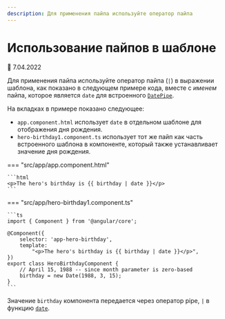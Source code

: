 ```yaml
---
description: Для применения пайпа используйте оператор пайпа
---
```


# Использование пайпов в шаблоне

:date: 7.04.2022

Для применения пайпа используйте оператор пайпа (`|`) в выражении шаблона, как показано в следующем примере кода, вместе с _именем_ пайпа, которое является `date` для встроенного [`DatePipe`](https://angular.io/api/common/DatePipe).

На вкладках в примере показано следующее:

-   `app.component.html` использует `date` в отдельном шаблоне для отображения дня рождения.
-   `hero-birthday1.component.ts` использует тот же пайп как часть встроенного шаблона в компоненте, который также устанавливает значение дня рождения.

=== "src/app/app.component.html"

    ```html
    <p>The hero's birthday is {{ birthday | date }}</p>
    ```

=== "src/app/hero-birthday1.component.ts"

    ```ts
    import { Component } from '@angular/core';

    @Component({
    	selector: 'app-hero-birthday',
    	template:
    		"<p>The hero's birthday is {{ birthday | date }}</p>",
    })
    export class HeroBirthdayComponent {
    	// April 15, 1988 -- since month parameter is zero-based
    	birthday = new Date(1988, 3, 15);
    }
    ```

Значение `birthday` компонента передается через оператор pipe, `|` в функцию [`date`](https://angular.io/api/common/DatePipe).
